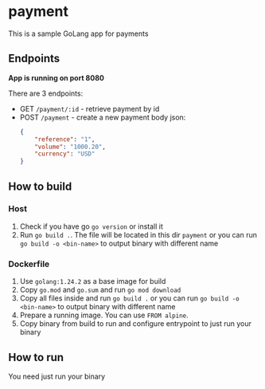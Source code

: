# payment

This is a sample GoLang app for payments

## Endpoints

**App is running on port 8080**

There are 3 endpoints:

- GET `/payment/:id` - retrieve payment by id
- POST `/payment` - create a new payment
    body json:
    ```json
    {
        "reference": "1",
        "volume": "1000.20",
        "currency": "USD"
    }
    ```

## How to build

### Host

1. Check if you have go `go version` or install it
2. Run `go build .`. The file will be located in this dir `payment` or you can run `go build -o <bin-name>` to output binary with different name

### Dockerfile

1. Use `golang:1.24.2` as a base image for build
2. Copy `go.mod` and `go.sum` and run `go mod download`
3. Copy all files inside and run `go build .` or you can run `go build -o <bin-name>` to output binary with different name
4. Prepare a running image. You can use `FROM alpine`.
5. Copy binary from build to run and configure entrypoint to just run your binary

## How to run

You need just run your binary
